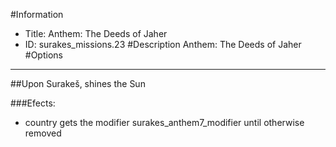 #Information
 - Title: Anthem: The Deeds of Jaher
 - ID: surakes_missions.23
#Description
Anthem: The Deeds of Jaher
#Options

___
##Upon Surakeš, shines the Sun

###Efects:<ul><li>country gets the modifier surakes_anthem7_modifier until otherwise removed</li></ul>
